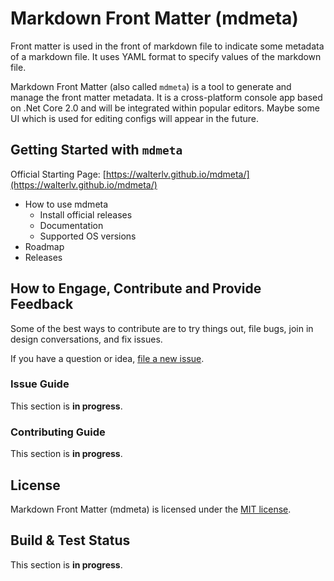 # Markdown Front Matter (mdmeta)

Front matter is used in the front of markdown file to indicate some metadata of a markdown file. It uses YAML format to specify values of the markdown file.

Markdown Front Matter (also called `mdmeta`) is a tool to generate and manage the front matter metadata. It is a cross-platform console app based on .Net Core 2.0 and will be integrated within popular editors. Maybe some UI which is used for editing configs will appear in the future.

## Getting Started with `mdmeta`

Official Starting Page: [https://walterlv.github.io/mdmeta/](https://walterlv.github.io/mdmeta/)

- How to use mdmeta
  - Install official releases
  - Documentation
  - Supported OS versions
- Roadmap
- Releases

## How to Engage, Contribute and Provide Feedback

Some of the best ways to contribute are to try things out, file bugs, join in design conversations, and fix issues.

If you have a question or idea, [file a new issue](https://github.com/walterlv/markdown-front-matter/issues/new).

### Issue Guide

This section is **in progress**.

### Contributing Guide

This section is **in progress**.

## License

Markdown Front Matter (mdmeta) is licensed under the [MIT license](./LICENSE).

## Build & Test Status

This section is **in progress**.

